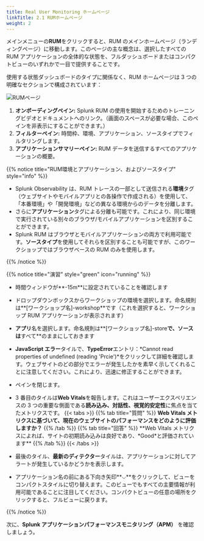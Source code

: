```yaml
---
title: Real User Monitoring ホームページ
linkTitle: 2.1 RUMホームページ
weight: 2
---
```


メインメニューの**RUM**をクリックすると、RUM のメインホームページ（ランディングページ）に移動します。このページの主な概念は、選択したすべての RUM アプリケーションの全体的な状態を、フルダッシュボードまたはコンパクトビューのいずれかで一目で提供することです。

使用する状態ダッシュボードのタイプに関係なく、RUM ホームページは 3 つの明確なセクションで構成されています：

![RUMページ](../images/rum-main.png)

1. **オンボーディングペイン:** Splunk RUM の使用を開始するためのトレーニングビデオとドキュメントへのリンク。（画面のスペースが必要な場合、このペインを非表示にすることができます。）
2. **フィルターペイン:** 時間枠、環境、アプリケーション、ソースタイプでフィルタリングします。
3. **アプリケーションサマリーペイン:** RUM データを送信するすべてのアプリケーションの概要。

{{% notice title="RUM環境とアプリケーション、およびソースタイプ" style="info" %}}

- Splunk Observability は、RUM トレースの一部として送信される**環境**タグ（ウェブサイトやモバイルアプリとの各操作で作成される）を使用して、「本番環境」や「開発環境」などの異なる環境からのデータを分離します。
- さらに**アプリケーション**タグによる分離も可能です。これにより、同じ環境で実行されている別々のブラウザ/モバイルアプリケーションを区別することができます。
- Splunk RUM はブラウザとモバイルアプリケーションの両方で利用可能です。**ソースタイプ**を使用してそれらを区別することも可能ですが、このワークショップではブラウザベースの RUM のみを使用します。

{{% /notice %}}

{{% notice title="演習" style="green" icon="running" %}}

- 時間ウィンドウが**-15m**に設定されていることを確認します
- ドロップダウンボックスからワークショップの環境を選択します。命名規則は**[ワークショップ名]-workshop**です（これを選択すると、ワークショップ RUM アプリケーションが表示されます）
- **アプリ**名を選択します。命名規則は**[ワークショップ名]-store**で、**ソース**は**すべて**のままにしておきます
- **JavaScript エラー**タイルで、**TypeError**エントリ：*Cannot read properties of undefined (reading 'Prcie')*をクリックして詳細を確認します。ウェブサイトのどの部分でエラーが発生したかを素早く示してくれることに注意してください。これにより、迅速に修正することができます。
- ペインを閉じます。
- 3 番目のタイルは**Web Vitals**を報告します。これはユーザーエクスペリエンスの 3 つの重要な側面である**読み込み、対話性、視覚的安定性**に焦点を当てたメトリクスです。
  {{< tabs >}}
  {{% tab title="質問" %}}
  **Web Vitals メトリクスに基づいて、現在のウェブサイトのパフォーマンスをどのように評価しますか？**
  {{% /tab %}}
  {{% tab title="回答" %}}
  \*\*Web Vitals メトリクスによれば、サイトの初期読み込みは良好であり、\*Good\*と評価されています\*\*
  {{% /tab %}}
  {{< /tabs >}}

- 最後のタイル、**最新のディテクター**タイルは、アプリケーションに対してアラートが発生しているかどうかを表示します。
- アプリケーション名の前にある下向き矢印**⌵**をクリックして、ビューをコンパクトスタイルに切り替えます。このビューでもすべての主要情報が利用可能であることに注目してください。コンパクトビューの任意の場所をクリックすると、フルビューに戻ります。

{{% /notice %}}

次に、**Splunk アプリケーションパフォーマンスモニタリング（APM）** を確認しましょう。
